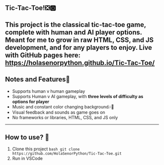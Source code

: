 ## Tic-Tac-Toe!❎🅾️

This project is the classical tic-tac-toe game, complete with human and AI player options. Meant for me
to grow in raw HTML, CSS, and JS development, and for any players to enjoy. 
Live with GitHub pages here: https://holasenorpython.github.io/Tic-Tac-Toe/
---

## Notes and Features📃
- Supports human v human gameplay
- Supports Human v AI gameplay, with **three levels of difficulty as options for player**
- Music and constant color changing background🎶🌈
- Visual feedback and sounds as game goes on
- No frameworks or libraries, HTML, CSS, and JS only

---

## How to use? 🤔
1. Clone this project ```bash git clone https://github.com/HolaSenorPython/Tic-Tac-Toe.git```
2. Run in VSCode
